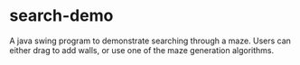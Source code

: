 # search-demo
A java swing program to demonstrate searching through a maze. Users can either drag to add walls, or use one of the maze generation algorithms.
